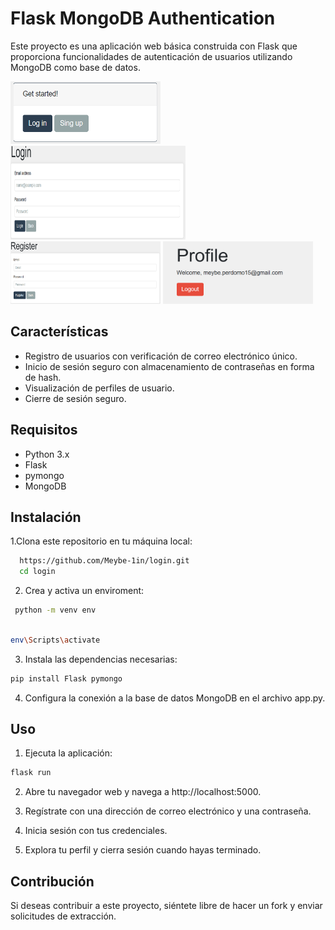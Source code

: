 
# Flask MongoDB Authentication

Este proyecto es una aplicación web básica construida con Flask que proporciona funcionalidades de autenticación de usuarios utilizando MongoDB como base de datos.


<img src="assets/started.png" width="240" height="100"> <img src="assets/log in.png" width="280" height="150">
<img src="assets/sign up.png" width="240" height="100"> <img src="assets/profile.png" width="240" height="100">

## Características

- Registro de usuarios con verificación de correo electrónico único.
- Inicio de sesión seguro con almacenamiento de contraseñas en forma de hash.
- Visualización de perfiles de usuario.
- Cierre de sesión seguro.


## Requisitos
- Python 3.x
- Flask
- pymongo
- MongoDB
## Instalación

1.Clona este repositorio en tu máquina local:

```bash
  https://github.com/Meybe-1in/login.git
  cd login
```
2. Crea y activa un enviroment:

```bash 
 python -m venv env 
                                            
```
```bash 
env\Scripts\activate                                             
```
3. Instala las dependencias necesarias:

```bash 
pip install Flask pymongo  

```

4. Configura la conexión a la base de datos MongoDB en el archivo app.py.


## Uso
1. Ejecuta la aplicación:
```bash
flask run
```
2. Abre tu navegador web y navega a http://localhost:5000.

3. Regístrate con una dirección de correo electrónico y una contraseña.

4. Inicia sesión con tus credenciales.

5. Explora tu perfil y cierra sesión cuando hayas terminado.




## Contribución 

Si deseas contribuir a este proyecto, siéntete libre de hacer un fork y enviar solicitudes de extracción.
